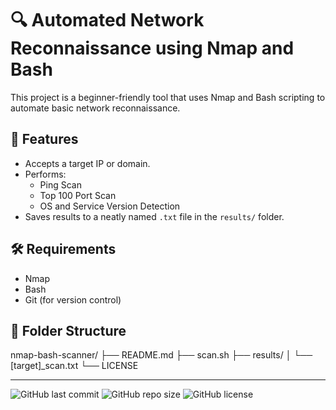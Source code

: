 # 🔍 Automated Network Reconnaissance using Nmap and Bash

This project is a beginner-friendly tool that uses Nmap and Bash scripting to automate basic network reconnaissance.

## 🚀 Features

- Accepts a target IP or domain.
- Performs:
  - Ping Scan
  - Top 100 Port Scan
  - OS and Service Version Detection
- Saves results to a neatly named `.txt` file in the `results/` folder.

## 🛠 Requirements

- Nmap
- Bash
- Git (for version control)

## 📂 Folder Structure

nmap-bash-scanner/
├── README.md
├── scan.sh
├── results/
│ └── [target]_scan.txt
└── LICENSE

---

![GitHub last commit](https://img.shields.io/github/last-commit/SimplyAnshul/nmap-bash-scanner)
![GitHub repo size](https://img.shields.io/github/repo-size/SimplyAnshul/nmap-bash-scanner)
![GitHub license](https://img.shields.io/github/license/SimplyAnshul/nmap-bash-scanner)
